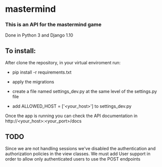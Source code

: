 # mastermind

### This is an API for the mastermind game

Done in Python 3 and Django 1.10

## To install:

After clone the repository, in your virtual enviroment run:

- pip install -r requirements.txt

- apply the migrations

- create a file named settings_dev.py at the same level of the settings.py file

- add ALLOWED_HOST = ['<your_host>'] to settings_dev.py

Once the app is running you can check the API documentation in http://<your_host>:<your_port>/docs

## TODO

Since we are not handling sessions we've disabled the authentication and authorization policies 
in the view classes. We must add User support in order to allow only authenticated users to use the POST endpoints 

